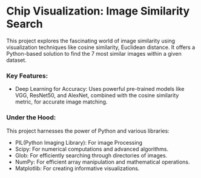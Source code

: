 # Chip Visualization: Image Similarity Search

This project explores the fascinating world of image similarity using visualization techniques like cosine similarity, Euclidean distance. It offers a Python-based solution to find the 7 most similar images within a given dataset.

### Key Features:

- Deep Learning for Accuracy: Uses powerful pre-trained models like VGG, ResNet50, and AlexNet, combined with the cosine similarity metric, for accurate image matching.

### Under the Hood:

This project harnesses the power of Python and various libraries:

- PIL(Python Imaging Library): For image Processing 
- Scipy: For numerical computations and advanced algorithms.
- Glob: For efficiently searching through directories of images.
- NumPy: For efficient array manipulation and mathematical operations.
- Matplotlib: For creating informative visualizations.
